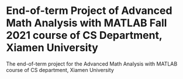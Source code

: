 # End-of-term Project of Advanced Math Analysis with MATLAB Fall 2021 course of CS Department, Xiamen University

The end-of-term project for the Advanced Math Analysis with MATLAB course of CS department, Xiamen University

